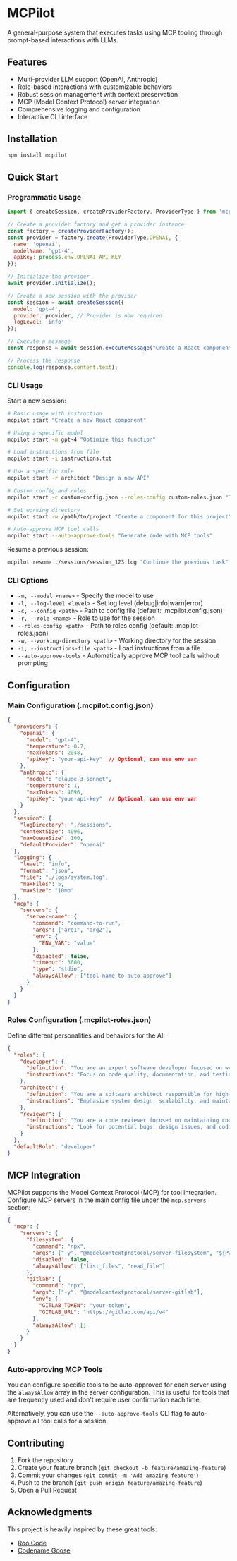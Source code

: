 # MCPilot

A general-purpose system that executes tasks using MCP tooling through prompt-based interactions with LLMs.

## Features

- Multi-provider LLM support (OpenAI, Anthropic)
- Role-based interactions with customizable behaviors
- Robust session management with context preservation
- MCP (Model Context Protocol) server integration
- Comprehensive logging and configuration
- Interactive CLI interface

## Installation

```bash
npm install mcpilot
```

## Quick Start

### Programmatic Usage

```javascript
import { createSession, createProviderFactory, ProviderType } from 'mcpilot';

// Create a provider factory and get a provider instance
const factory = createProviderFactory();
const provider = factory.create(ProviderType.OPENAI, {
  name: 'openai',
  modelName: 'gpt-4',
  apiKey: process.env.OPENAI_API_KEY
});

// Initialize the provider
await provider.initialize();

// Create a new session with the provider
const session = await createSession({
  model: 'gpt-4',
  provider: provider, // Provider is now required
  logLevel: 'info'
});

// Execute a message
const response = await session.executeMessage("Create a React component for a user profile");

// Process the response
console.log(response.content.text);
```

### CLI Usage

Start a new session:
```bash
# Basic usage with instruction
mcpilot start "Create a new React component"

# Using a specific model
mcpilot start -m gpt-4 "Optimize this function"

# Load instructions from file
mcpilot start -i instructions.txt

# Use a specific role
mcpilot start -r architect "Design a new API"

# Custom config and roles
mcpilot start -c custom-config.json --roles-config custom-roles.json "Task description"

# Set working directory
mcpilot start -w /path/to/project "Create a component for this project"

# Auto-approve MCP tool calls
mcpilot start --auto-approve-tools "Generate code with MCP tools"
```

Resume a previous session:
```bash
mcpilot resume ./sessions/session_123.log "Continue the previous task"
```

### CLI Options

- `-m, --model <name>` - Specify the model to use
- `-l, --log-level <level>` - Set log level (debug|info|warn|error)
- `-c, --config <path>` - Path to config file (default: .mcpilot.config.json)
- `-r, --role <name>` - Role to use for the session
- `--roles-config <path>` - Path to roles config (default: .mcpilot-roles.json)
- `-w, --working-directory <path>` - Working directory for the session
- `-i, --instructions-file <path>` - Load instructions from a file
- `--auto-approve-tools` - Automatically approve MCP tool calls without prompting

## Configuration

### Main Configuration (.mcpilot.config.json)

```json
{
  "providers": {
    "openai": {
      "model": "gpt-4",
      "temperature": 0.7,
      "maxTokens": 2048,
      "apiKey": "your-api-key"  // Optional, can use env var
    },
    "anthropic": {
      "model": "claude-3-sonnet",
      "temperature": 1,
      "maxTokens": 4096,
      "apiKey": "your-api-key"  // Optional, can use env var
    }
  },
  "session": {
    "logDirectory": "./sessions",
    "contextSize": 4096,
    "maxQueueSize": 100,
    "defaultProvider": "openai"
  },
  "logging": {
    "level": "info",
    "format": "json",
    "file": "./logs/system.log",
    "maxFiles": 5,
    "maxSize": "10mb"
  },
  "mcp": {
    "servers": {
      "server-name": {
        "command": "command-to-run",
        "args": ["arg1", "arg2"],
        "env": {
          "ENV_VAR": "value"
        },
        "disabled": false,
        "timeout": 3600,
        "type": "stdio",
        "alwaysAllow": ["tool-name-to-auto-approve"]
      }
    }
  }
}
```

### Roles Configuration (.mcpilot-roles.json)

Define different personalities and behaviors for the AI:

```json
{
  "roles": {
    "developer": {
      "definition": "You are an expert software developer focused on writing clean, maintainable code.",
      "instructions": "Focus on code quality, documentation, and testing."
    },
    "architect": {
      "definition": "You are a software architect responsible for high-level system design.",
      "instructions": "Emphasize system design, scalability, and maintainability."
    },
    "reviewer": {
      "definition": "You are a code reviewer focused on maintaining code quality.",
      "instructions": "Look for potential bugs, design issues, and coding standards."
    }
  },
  "defaultRole": "developer"
}
```

## MCP Integration

MCPilot supports the Model Context Protocol (MCP) for tool integration. Configure MCP servers in the main config file under the `mcp.servers` section:

```json
{
  "mcp": {
    "servers": {
      "filesystem": {
        "command": "npx",
        "args": ["-y", "@modelcontextprotocol/server-filesystem", "${PWD}"],
        "disabled": false,
        "alwaysAllow": ["list_files", "read_file"]
      },
      "gitlab": {
        "command": "npx",
        "args": ["-y", "@modelcontextprotocol/server-gitlab"],
        "env": {
          "GITLAB_TOKEN": "your-token",
          "GITLAB_URL": "https://gitlab.com/api/v4"
        },
        "alwaysAllow": []
      }
    }
  }
}
```

### Auto-approving MCP Tools

You can configure specific tools to be auto-approved for each server using the `alwaysAllow` array in the server configuration. This is useful for tools that are frequently used and don't require user confirmation each time.

Alternatively, you can use the `--auto-approve-tools` CLI flag to auto-approve all tool calls for a session.

## Contributing

1. Fork the repository
2. Create your feature branch (`git checkout -b feature/amazing-feature`)
3. Commit your changes (`git commit -m 'Add amazing feature'`)
4. Push to the branch (`git push origin feature/amazing-feature`)
5. Open a Pull Request

## Acknowledgments

This project is heavily inspired by these great tools:
- [Roo Code](https://github.com/RooVetGit/Roo-Code)
- [Codename Goose](https://block.github.io/goose/)
